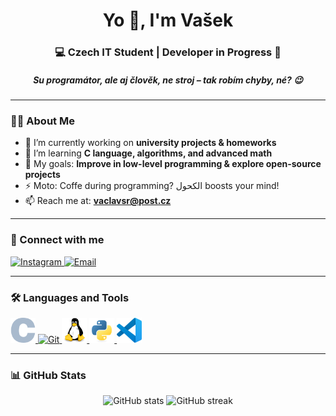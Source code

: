<h1 align="center">Yo 👋, I'm Vašek</h1>
<h3 align="center">💻 Czech IT Student | Developer in Progress 🚀</h3>
<h5 align="center">Su programátor, ale aj člověk, ne stroj – tak robím chyby, né? 😉</h5>

---

### 👨‍💻 About Me
- 🔭 I’m currently working on **university projects & homeworks**
- 🌱 I’m learning **C language, algorithms, and advanced math**
- 🎯 My goals: **Improve in low-level programming & explore open-source projects**
- ⚡ Moto: Coffe during programming? الكحول boosts your mind!
- 📫 Reach me at: **vaclavsr@post.cz**

---

### 🤝 Connect with me
<p align="left">
<a href="https://instagram.com/vaclavsrubar" target="_blank">
  <img src="https://raw.githubusercontent.com/rahuldkjain/github-profile-readme-generator/master/src/images/icons/Social/instagram.svg" alt="Instagram" width="40" height="40"/>
</a>
<a href="mailto:vaclavsr@post.cz" target="_blank">
  <img src="https://cdn-icons-png.flaticon.com/512/732/732200.png" alt="Email" width="40" height="40"/>
</a>
</p>

---

### 🛠️ Languages and Tools
<p align="left">
  <a href="https://www.cprogramming.com/" target="_blank" rel="noreferrer">
    <img src="https://raw.githubusercontent.com/devicons/devicon/master/icons/c/c-original.svg" alt="C" width="40" height="40"/>
  </a>
  <a href="https://git-scm.com/" target="_blank" rel="noreferrer">
    <img src="https://www.vectorlogo.zone/logos/git-scm/git-scm-icon.svg" alt="Git" width="40" height="40"/>
  </a>
  <a href="https://www.linux.org/" target="_blank" rel="noreferrer">
    <img src="https://raw.githubusercontent.com/devicons/devicon/master/icons/linux/linux-original.svg" alt="Linux" width="40" height="40"/>
  </a>
  <a href="https://www.python.org/" target="_blank" rel="noreferrer">
    <img src="https://raw.githubusercontent.com/devicons/devicon/master/icons/python/python-original.svg" alt="Python" width="40" height="40"/>
  </a>
  <a href="https://code.visualstudio.com/" target="_blank" rel="noreferrer">
    <img src="https://raw.githubusercontent.com/devicons/devicon/master/icons/vscode/vscode-original.svg" alt="VS Code" width="40" height="40"/>
  </a>
</p>

---

### 📊 GitHub Stats
<p align="center">
  <img src="https://github-readme-stats.vercel.app/api?username=vaclavsr&show_icons=true&theme=tokyonight" alt="GitHub stats"/>
  <img src="https://github-readme-streak-stats.herokuapp.com/?user=vaclavsr&theme=tokyonight" alt="GitHub streak"/>
</p>
